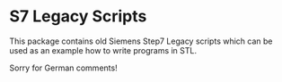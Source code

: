 # S7 Legacy Scripts
This package contains old Siemens Step7 Legacy scripts which can be used as an example how to write programs in STL.

Sorry for German comments!
